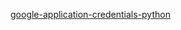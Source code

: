 [google-application-credentials-python](https://towardsdatascience.com/google-application-credentials-python-ace518208a7)
